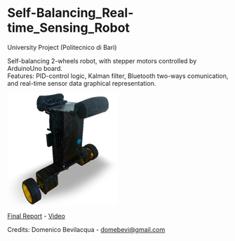 # Self-Balancing_Real-time_Sensing_Robot

University Project (Politecnico di Bari)  
  
Self-balancing 2-wheels robot, with stepper motors controlled by ArduinoUno board.  
Features: PID-control logic, Kalman filter,  Bluetooth two-ways comunication, and real-time sensor data graphical representation.

![alt text](https://github.com/domebevi/BalanceBOT.Self-Balancing_Robot/blob/main/image.jpg?raw=true)

<a href="FINAL_REPORT.pdf" target="_blank">Final Report</a> - <a href="https://youtube.com/shorts/gR7PDAymfLc?si=TlCTKDoYQ1yhZOqR">Video</a>
  
Credits: Domenico Bevilacqua - domebevi@gmail.com
